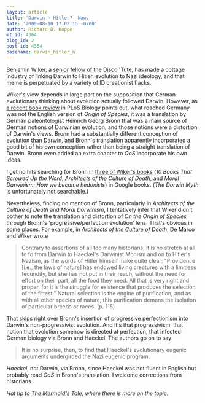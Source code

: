 ```yaml
---
layout: article
title: 'Darwin → Hitler?  Naw. '
date: '2009-08-10 17:02:15 -0700'
author: Richard B. Hoppe
mt_id: 4364
blog_id: 2
post_id: 4364
basename: darwin_hitler_n
---
```

Benjamin Wiker, a [senior fellow of the Disco 'Tute](http://www.discovery.org/scripts/viewDB/index.php?command=view&amp;id=40&amp;isFellow=true), has made a cottage industry of linking Darwin to Hitler, evolution to Nazi ideology, and that meme is perpetuated by a variety of ID creationist flacks.

Wiker's view depends in large part on the supposition that German evolutionary thinking about evolution actually followed Darwin.  However, as [a recent book review](http://www.plosbiology.org/article/info:doi/10.1371/journal.pbio.1000162) in PLoS Biology points out, what reached Germany was not the English version of _Origin of Species_, it was a translation by German paleontologist Heinrich Georg Bronn that was a main source of German notions of Darwinian evolution, and those notions were a distortion of Darwin's views.  Bronn had a substantially different conception of evolution than Darwin, and Bronn's translation apparently incorporated a good bit of his own conception rather than being a straight translation of Darwin.  Bronn even added an extra chapter to _OoS_ incorporate his own ideas.

I get no hits searching for Bronn in [three of Wiker's books](http://tinyurl.com/kpjljl) (_10 Books That Screwed Up the Word_, _Architects of the Culture of Death_, and _Moral Darwinism: How we became hedonists_) in Google books.   (_The Darwin Myth_ is unfortunately not searchable.)

Nevertheless, finding no mention of Bronn, particularly in _Architects of the Culture of Death_ and _Moral Darwinism_, I tentatively infer that Wiker didn't bother to note the translation and distortion of _On the Origin of Species_ through Bronn's 'progressive/perfection evolution' lens.  That's obvious in some places.  For example, in _Architects of the Culture of Death_, De Marco and Wiker wrote

> Contrary to assertions of all too many historians, it is no stretch at all to fo from Darwin to Haeckel's Darwinist Monism and on to Hitler's Nazism, as the words of Hitler himself make quite clear: "Providence \[i.e., the laws of nature\] has endowed living creatures with a limitless fecundity, but she has not put in their reach, without the need for effort on their part, all the food they need.  All that is very right and proper, for it is the struggle for existence that produces the selection of the fittest."  Natural selection is the engine of purification, and as with all other species of nature, this purification demans the isolation of particular breeds or races. (p. 115)

That skips right over Bronn's insertion of progressive perfectionism into Darwin's non-progressivist evolution.  And it's that progressivism, that notion that evolution somehow is directed at perfection, that infected German biology via Bronn and Haeckel.  The authors go on to say 

> It is no surprise, then, to find that Haeckel's evolutionary eugenic arguments undergirded the Nazi eugenic program.

_Haeckel_, not Darwin, via Bronn, since Haeckel was not fluent in English but probably read _OoS_ in Bronn's translation.  I welcome corrections from historians.

_Hat tip to [The Mermaid's Tale](http://ecodevoevo.blogspot.com/2009/08/heckling-haeckel.html), where there is more on the topic._
